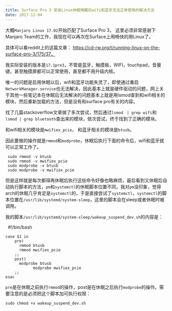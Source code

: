 ```yaml
---
title: Surface Pro 3 安装Linux休眠唤醒后wifi和蓝牙无法正常使用的解决方法
date: 2017-12-04
---
```


大概`Manjaro Linux 17.02`开始匹配了Surface Pro 3， 这里必须非常感谢下Manjaro Team的工作，我现在可以再次在Surface上用畅快的用Linux了。

具体可以看reddit上的这篇文章： https://cd-rw.org/t/running-linux-on-the-surface-pro-3/175/37。

我实际安装的版本是`17.1pre3`，不管是蓝牙，触摸板，WIFI，touchpad，音量键，甚至触摸屏都可以正常使用，甚至都不用升级内核。

唯一的问题是启用休眠以后，wifi和蓝牙功能失灵了，即使通过重启`NetworkManager.service`也无法解决，因此基本上就是硬件驱动的问题，网上关于其他一些笔记本在休眠后无法解决的问题基本上就是用lsmod查到和wifi相关的模块，然后重新加载的方法，但是没有和surface pro有关的内容。

找了几篇stackoverflow文章做了多次尝试，然后通过`lsmod　| grep wifi`和`lsmod | grep bluetooth`查出来的模块，依次尝试，终于找到了正确的模块。

和wifi相关的模块是`mwifiex_pcie`， 和蓝牙相关的模块是`btusb`。

因此要做的操作就是`rmmod`和`modprobe`，休眠后执行下面的命令后，wifi和蓝牙就可以正常工作了。

     sudo rmmod -v btusb
     sudo rmmod -v mwifiex_pcie
     sudo modprobe -v btusb
     sudo modprobe -v mwifiex_pcie
 
但是这样就是每次都得再休眠后执行这些命令好像也略麻烦，最后看到又休眠后自动执行脚本的方法，`pm`和`systemctl`的休眠脚本位置不同，我对`pm`没印象，觉得arch的休眠几乎肯定是`systemctl`的，于是直接尝试了`systemctl`，`systemctl`的脚本位置在`/usr/lib/systemd/system-sleep`，这里的脚本会在sleep或者休眠时被调用。

我的脚本`/usr/lib/systemd/system-sleep/wakeup_suspend_dev.sh`的内容是：

    #!/bin/bash

    case $1 in
        pre)
          rmmod btusb
          rmmod mwifiex_pcie
        ;;
        post)
          modprobe btusb
                modprobe mwifiex_pcie
        ;;
    esac

`pre`是在休眠之前执行`rmmod`的操作，post是在休眠之后执行`modprobe`的操作。需要注意的是必须把这个脚本加可执行权限：

    sudo chmod +x wakeup_suspend_dev.sh

